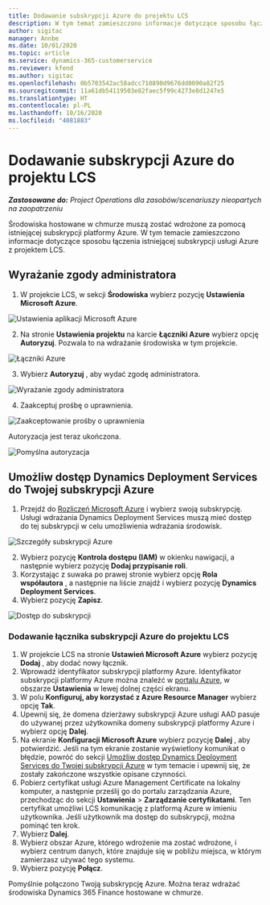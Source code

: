 ```yaml
---
title: Dodawanie subskrypcji Azure do projektu LCS
description: W tym temat zamieszczono informacje dotyczące sposobu łączenia subskrypcji usługi Azure z projektem LCS.
author: sigitac
manager: Annbe
ms.date: 10/01/2020
ms.topic: article
ms.service: dynamics-365-customerservice
ms.reviewer: kfend
ms.author: sigitac
ms.openlocfilehash: 0b5703542ac58adcc710890d9676dd0090a82f25
ms.sourcegitcommit: 11a61db54119503e82faec5f99c4273e8d1247e5
ms.translationtype: HT
ms.contentlocale: pl-PL
ms.lasthandoff: 10/16/2020
ms.locfileid: "4081883"
---
```

# <a name="add-an-azure-subscription-to-lcs-project"></a>Dodawanie subskrypcji Azure do projektu LCS

_**Zastosowane do:** Project Operations dla zasobów/scenariuszy nieopartych na zaopatrzeniu_

Środowiska hostowane w chmurze muszą zostać wdrożone za pomocą istniejącej subskrypcji platformy Azure. W tym temacie zamieszczono informacje dotyczące sposobu łączenia istniejącej subskrypcji usługi Azure z projektem LCS. 

## <a name="grant-admin-consent"></a>Wyrażanie zgody administratora

1. W projekcie LCS, w sekcji **Środowiska** wybierz pozycję **Ustawienia Microsoft Azure**.

![Ustawienia aplikacji Microsoft Azure](./media/1MicrosoftAzureSettings.png)

2. Na stronie **Ustawienia projektu** na karcie **Łączniki Azure** wybierz opcję **Autoryzuj**. Pozwala to na wdrażanie środowiska w tym projekcie.

![Łączniki Azure](./media/2AzureConnectors.png)

3. Wybierz **Autoryzuj** , aby wydać zgodę administratora.

![Wyrażanie zgody administratora](./media/3GrantAdminConsent.png)

4. Zaakceptuj prośbę o uprawnienia.

![Zaakceptowanie prośby o uprawnienia](./media/4AcceptPermissionRequest.png)

Autoryzacja jest teraz ukończona. 

![Pomyślna autoryzacja](./media/5AuthorizationComplete.png)

## <a name="provide-dynamics-deployment-services-access-to-your-azure-subscription"></a><a name="provide"></a>Umożliw dostęp Dynamics Deployment Services do Twojej subskrypcji Azure

1. Przejdź do [Rozliczeń Microsoft Azure](https://portal.azure.com/#blade/Microsoft\_Azure\_Billing/SubscriptionsBlade) i wybierz swoją subskrypcję. Usługi wdrażania Dynamics Deployment Services muszą mieć dostęp do tej subskrypcji w celu umożliwienia wdrażania środowisk.

![Szczegóły subskrypcji Azure](./media/6AzureSubscription.png)

2. Wybierz pozycję **Kontrola dostępu (IAM)** w okienku nawigacji, a następnie wybierz pozycję **Dodaj przypisanie roli**.
3. Korzystając z suwaka po prawej stronie wybierz opcję **Rola współautora** , a następnie na liście znajdź i wybierz pozycję **Dynamics Deployment Services**. 
4. Wybierz pozycję **Zapisz**.

![Dostęp do subskrypcji](./media/7SubscriptionAccess.png)

### <a name="add-a-subscription-connector-to-an-lcs-project"></a>Dodawanie łącznika subskrypcji Azure do projektu LCS

1. W projekcie LCS na stronie **Ustawień Microsoft Azure** wybierz pozycję **Dodaj** , aby dodać nowy łącznik.
2. Wprowadź identyfikator subskrypcji platformy Azure. Identyfikator subskrypcji platformy Azure można znaleźć w [portalu Azure](https://ms.portal.azure.com/), w obszarze **Ustawienia** w lewej dolnej części ekranu.
3. W polu **Konfiguruj, aby korzystać z Azure Resource Manager** wybierz opcję **Tak**.
4. Upewnij się, że domena dzierżawy subskrypcji Azure usługi AAD pasuje do używanej przez użytkownika domeny subskrypcji platformy Azure i wybierz opcję **Dalej**.
5. Na ekranie **Konfiguracji Microsoft Azure** wybierz pozycję **Dalej** , aby potwierdzić. Jeśli na tym ekranie zostanie wyświetlony komunikat o błędzie, powróć do sekcji [Umożliw dostęp Dynamics Deployment Services do Twojej subskrypcji Azure](#provide) w tym temacie i upewnij się, że zostały zakończone wszystkie opisane czynności.
6. Pobierz certyfikat usługi Azure Management Certificate na lokalny komputer, a następnie prześlij go do portalu zarządzania Azure, przechodząc do sekcji **Ustawienia** > **Zarządzanie certyfikatami**. Ten certyfikat umożliwi LCS komunikację z platformą Azure w imieniu użytkownika. Jeśli użytkownik ma dostęp do subskrypcji, można pominąć ten krok.
7. Wybierz **Dalej**.
8. Wybierz obszar Azure, którego wdrożenie ma zostać wdrożone, i wybierz centrum danych, które znajduje się w pobliżu miejsca, w którym zamierzasz używać tego systemu.
9.  Wybierz pozycję **Połącz**.

Pomyślnie połączono Twoją subskrypcję Azure. Można teraz wdrażać środowiska Dynamics 365 Finance hostowane w chmurze.


